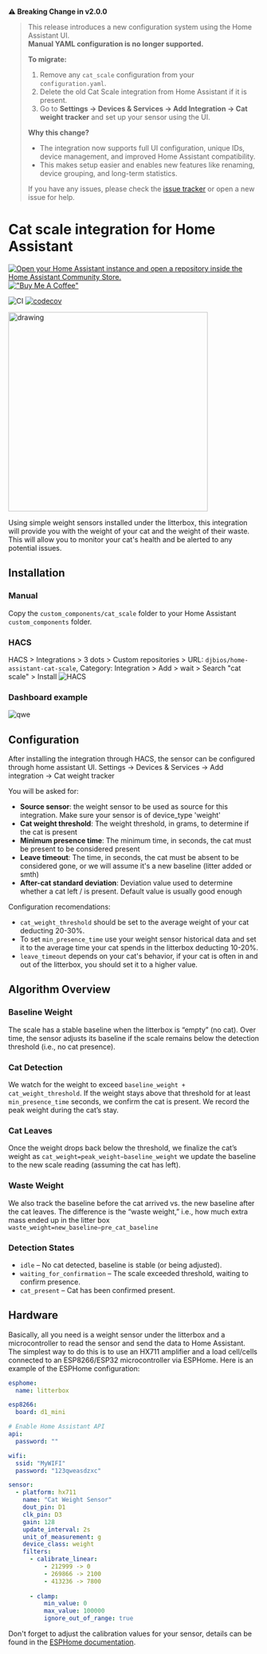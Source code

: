 
**⚠️ Breaking Change in v2.0.0**
>
> This release introduces a new configuration system using the Home Assistant UI.  
> **Manual YAML configuration is no longer supported.**
>
> **To migrate:**
> 1. Remove any `cat_scale` configuration from your `configuration.yaml`.
> 2. Delete the old Cat Scale integration from Home Assistant if it is present.
> 3. Go to **Settings → Devices & Services → Add Integration → Cat weight tracker** and set up your sensor using the UI.
>
> **Why this change?**
> - The integration now supports full UI configuration, unique IDs, device management, and improved Home Assistant compatibility.
> - This makes setup easier and enables new features like renaming, device grouping, and long-term statistics.
>
> If you have any issues, please check the [issue tracker](https://github.com/djbios/home-assistant-cat-scale/issues) or open a new issue for help.
# Cat scale integration for Home Assistant

[![Open your Home Assistant instance and open a repository inside the Home Assistant Community Store.](https://my.home-assistant.io/badges/hacs_repository.svg)](https://my.home-assistant.io/redirect/hacs_repository/?owner=djbios&repository=home-assistant-cat-scale&category=integration)
[!["Buy Me A Coffee"](https://www.buymeacoffee.com/assets/img/custom_images/orange_img.png)](https://www.buymeacoffee.com/djbios)

![CI](https://github.com/djbios/home-assistant-cat-scale/actions/workflows/tests.yml/badge.svg)
[![codecov](https://codecov.io/gh/djbios/home-assistant-cat-scale/graph/badge.svg?token=FMNZKAWIS8)](https://codecov.io/gh/djbios/home-assistant-cat-scale)


<img src="https://pic.djbios.org/r3qe8x.png" alt="drawing" width="400"/>


Using simple weight sensors installed under the litterbox, this integration will provide you with the weight of your 
cat and the weight of their waste. 
This will allow you to monitor your cat's health and be alerted to any potential issues.

## Installation
### Manual
Copy the `custom_components/cat_scale` folder to your Home Assistant `custom_components` folder.

### HACS
HACS > Integrations > 3 dots > Custom repositories > URL: `djbios/home-assistant-cat-scale`, Category: Integration > Add > wait > Search "cat scale" > Install
![HACS](https://pic.djbios.org/yjf622.gif)

### Dashboard example
![qwe](https://pic.djbios.org/ijo4jd.png)

## Configuration
After installing the integration through HACS, the sensor can be configured through home assistant UI.
Settings -> Devices & Services -> Add integration -> Cat weight tracker

You will be asked for:
  - **Source sensor**: the weight sensor to be used as source for this integration. Make sure your sensor is of device_type 'weight'
  - **Cat weight threshold**: The weight threshold, in grams, to determine if the cat is present
  - **Minimum presence time**: The minimum time, in seconds, the cat must be present to be considered present
  - **Leave timeout**: The time, in seconds, the cat must be absent to be considered gone, or we will assume it's a new baseline (litter added or smth)
  - **After-cat standard deviation**: Deviation value used to determine whether a cat left / is present. Default value is usually good enough

Configuration recomendations:
- `cat_weight_threshold` should be set to the average weight of your cat deducting 20-30%.
- To set `min_presence_time` use your weight sensor historical data and set it to the average time your cat spends in the litterbox deducting 10-20%.
- `leave_timeout` depends on your cat's behavior, if your cat is often in and out of the litterbox, you should set it to a higher value.

## Algorithm Overview

### Baseline Weight

The scale has a stable baseline when the litterbox is “empty” (no cat).
Over time, the sensor adjusts its baseline if the scale remains below the detection threshold (i.e., no cat presence).

### Cat Detection

We watch for the weight to exceed `baseline_weight + cat_weight_threshold`.
If the weight stays above that threshold for at least `min_presence_time` seconds, we confirm the cat is present.
We record the peak weight during the cat’s stay.

### Cat Leaves

Once the weight drops back below the threshold, we finalize the cat’s weight as `cat_weight=peak_weight−baseline_weight`
we update the baseline to the new scale reading (assuming the cat has left).

### Waste Weight

We also track the baseline before the cat arrived vs. the new baseline after the cat leaves.
The difference is the “waste weight,” i.e., how much extra mass ended up in the litter box `waste_weight=new_baseline−pre_cat_baseline`

### Detection States

- `idle` – No cat detected, baseline is stable (or being adjusted).
- `waiting_for_confirmation` – The scale exceeded threshold, waiting to confirm presence.
- `cat_present` – Cat has been confirmed present.


## Hardware
Basically, all you need is a weight sensor under the litterbox and a microcontroller to read the sensor and send the data to Home Assistant.
The simplest way to do this is to use an HX711 amplifier and a load cell/cells connected to an ESP8266/ESP32 microcontroller via ESPHome.
Here is an example of the ESPHome configuration:

```yaml
esphome:
  name: litterbox

esp8266:
  board: d1_mini

# Enable Home Assistant API
api:
  password: ""

wifi:
  ssid: "MyWIFI"
  password: "123qweasdzxc"

sensor:
  - platform: hx711
    name: "Cat Weight Sensor"
    dout_pin: D1
    clk_pin: D3
    gain: 128
    update_interval: 2s
    unit_of_measurement: g
    device_class: weight
    filters:
      - calibrate_linear:
          - 212999 -> 0
          - 269866 -> 2100
          - 413236 -> 7800
      
      - clamp:
          min_value: 0
          max_value: 100000
          ignore_out_of_range: true
```
Don't forget to adjust the calibration values for your sensor, details can be found in the [ESPHome documentation](https://esphome.io/components/sensor/hx711.html).


